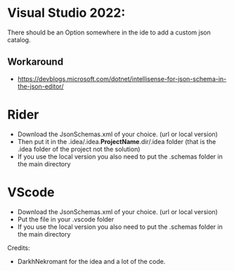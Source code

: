 # Visual Studio 2022:
There should be an Option somewhere in the ide to add a custom json catalog.

## Workaround
- https://devblogs.microsoft.com/dotnet/intellisense-for-json-schema-in-the-json-editor/

# Rider
- Download the JsonSchemas.xml of your choice. (url or local version)
- Then put it in the .idea/.idea.__ProjectName__.dir/.idea folder (that is the .idea folder of the project not the solution)
- If you use the local version you also need to put the .schemas folder in the main directory

# VScode
- Download the JsonSchemas.xml of your choice. (url or local version)
- Put the file in your .vscode folder
- If you use the local version you also need to put the .schemas folder in the main directory




Credits:
- DarkhNekromant for the idea and a lot of the code.
